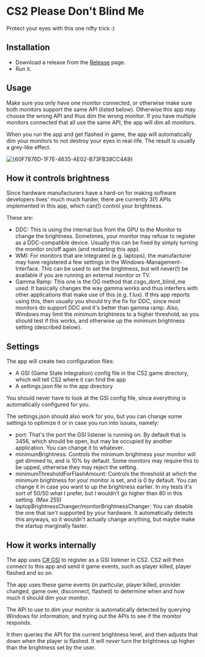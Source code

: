 # CS2 Please Don't Blind Me

Protect your eyes with this one nifty trick :)

## Installation

- Download a release from the [Release](https://github.com/RIASorg/CS2DontBlindMe/releases) page.
- Run it.

## Usage

Make sure you only have one monitor connected, or otherwise make sure both monitors support the same API (listed below). 
Otherwise this app may choose the wrong API and thus dim the wrong monitor.
If you have multiple monitors connected that all use the same API, the app will dim all monitors.

When you run the app and get flashed in game, the app will automatically dim your monitors to not destroy your eyes in real-life. The result is usually a grey-like effect.

![{60F7876D-1F7E-4635-AE02-B73FB38CC4A9}](https://github.com/RIASorg/CS2DontBlindMe/assets/9307432/4b9bb5cb-c65c-4c35-b360-90682edffed2)

## How it controls brightness

Since hardware manufacturers have a hard-on for making software developers lives' much much harder, there are currently 3(!) APIs implemented in this app, which can(!) control your brightness.

These are:
- DDC: This is using the internal bus from the GPU to the Monitor to change the brightness. Sometimes, your monitor may refuse to register as a DDC-compatible device. Usually this can be fixed by simply turning the monitor on/off again (and restarting this app).
- WMI: For monitors that are integrated (e.g. laptops), the manufacturer may have registered a few settings in the Windows-Management-Interface. This can be used to set the brightness, but will never(!) be available if you are running an external monitor or TV.
- Gamma Ramp: This one is the OG method that csgo_dont_blind_me used. It basically changes the way gamma works and thus interfers with other applications that make use of this (e.g. f.lux). If this app reports using this, then usually you should try the fix for DDC, since most monitors do support DDC and it's better than gamma ramp. Also, Windows may limit the minimum brightness to a higher threshold, so you should test if this works, and otherwise up the minimum brightness setting (described below).

## Settings

The app will create two configuration files:
- A GSI (Game State Integration) config file in the CS2 game directory, which will tell CS2 where it can find the app
- A settings.json file in the app directory

You should never have to look at the GSI config file, since everything is automatically configured for you.

The settings.json should also work for you, but you can change some settings to optimize it or in case you run into issues, namely:
- port: That's the port the GSI listener is running on. By default that is 3456, which should be open, but may be occupied by another application. You can change it to whatever.
- minimumBrightness: Controls the minimum brightness your monitor will get dimmed to, and is 10% by default. Some monitors may require this to be upped, otherwise they may reject the setting.
- minimumThresholdForFlashAmount: Controls the threshold at which the minimum brightness for your monitor is set, and is 0 by default. You can change it in case you want to up the brightness earlier. In my tests it's sort of 50/50 what I prefer, but I wouldn't go higher than 80 in this setting. (Max 255)
- laptopBrightnessChanger/monitorBrightnessChanger: You can disable the one that isn't supported by your hardware. It automatically detects this anyways, so it wouldn't actually change anything, but maybe make the startup marginally faster.

## How it works internally

The app uses [C# GSI](https://github.com/antonpup/CounterStrike2GSI) to register as a GSI listener in CS2. CS2 will then connect to this app and send it game events, such as player killed, player flashed and so on.

The app uses these game events (in particular, player killed, provider changed, game over, disconnect, flashed) to determine when and how much it should dim your monitor.

The API to use to dim your monitor is automatically detected by querying Windows for information, and trying out the APIs to see if the monitor responds.

It then queries the API for the current brightness level, and then adjusts that down when the player is flashed. It will *never* turn the brightness up higher than the brightness set by the user.

